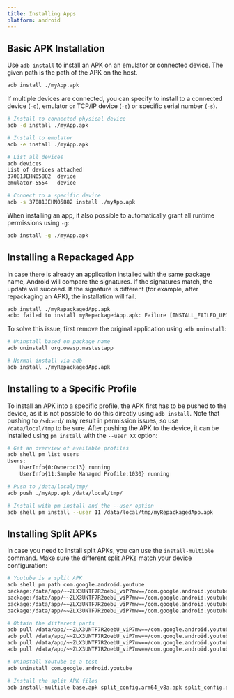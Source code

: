 ```yaml
---
title: Installing Apps
platform: android
---
```


## Basic APK Installation

Use `adb install` to install an APK on an emulator or connected device. The given path is the path of the APK on the host.

```bash
adb install ./myApp.apk
```

If multiple devices are connected, you can specify to install to a connected device (`-d`), emulator or TCP/IP device (`-e`) or specific serial number (`-s`).

```bash
# Install to connected physical device
adb -d install ./myApp.apk

# Install to emulator
adb -e install ./myApp.apk

# List all devices
adb devices
List of devices attached
37081JEHN05882  device
emulator-5554   device

# Connect to a specific device
adb -s 37081JEHN05882 install ./myApp.apk
```

When installing an app, it also possible to automatically grant all runtime permissions using `-g`:

```bash
adb install -g ./myApp.apk
```

## Installing a Repackaged App

In case there is already an application installed with the same package name, Android will compare the signatures. If the signatures match, the update will succeed. If the signature is different (for example, after repackaging an APK), the installation will fail.

```bash
adb install ./myRepackagedApp.apk
adb: failed to install myRepackagedApp.apk: Failure [INSTALL_FAILED_UPDATE_INCOMPATIBLE: Existing package org.owasp.mastestapp signatures do not match newer version; ignoring!]
```

To solve this issue, first remove the original application using `adb uninstall`:

```bash
# Uninstall based on package name
adb uninstall org.owasp.mastestapp

# Normal install via adb
adb install ./myRepackagedApp.apk
```

## Installing to a Specific Profile

To install an APK into a specific profile, the APK first has to be pushed to the device, as it is not possible to do this directly using `adb install`. Note that pushing to `/sdcard/` may result in permission issues, so use `/data/local/tmp` to be sure. After pushing the APK to the device, it can be installed using `pm install` with the `--user XX` option:

```bash
# Get an overview of available profiles
adb shell pm list users
Users:
    UserInfo{0:Owner:c13} running
    UserInfo{11:Sample Managed Profile:1030} running

# Push to /data/local/tmp/
adb push ./myApp.apk /data/local/tmp/

# Install with pm install and the --user option
adb shell pm install --user 11 /data/local/tmp/myRepackagedApp.apk
```

## Installing Split APKs

In case you need to install split APKs, you can use the `install-multiple` command. Make sure the different split APKs match your device configuration:

```bash
# Youtube is a split APK
adb shell pm path com.google.android.youtube
package:/data/app/~~ZLX3UNTF7R2oebU_viP7mw==/com.google.android.youtube-Rhm4GURIQ4twNvR6wxqc6w==/base.apk
package:/data/app/~~ZLX3UNTF7R2oebU_viP7mw==/com.google.android.youtube-Rhm4GURIQ4twNvR6wxqc6w==/split_config.arm64_v8a.apk
package:/data/app/~~ZLX3UNTF7R2oebU_viP7mw==/com.google.android.youtube-Rhm4GURIQ4twNvR6wxqc6w==/split_config.en.apk
package:/data/app/~~ZLX3UNTF7R2oebU_viP7mw==/com.google.android.youtube-Rhm4GURIQ4twNvR6wxqc6w==/split_config.xxhdpi.apk

# Obtain the different parts
adb pull /data/app/~~ZLX3UNTF7R2oebU_viP7mw==/com.google.android.youtube-Rhm4GURIQ4twNvR6wxqc6w==/base.apk
adb pull /data/app/~~ZLX3UNTF7R2oebU_viP7mw==/com.google.android.youtube-Rhm4GURIQ4twNvR6wxqc6w==/split_config.arm64_v8a.apk
adb pull /data/app/~~ZLX3UNTF7R2oebU_viP7mw==/com.google.android.youtube-Rhm4GURIQ4twNvR6wxqc6w==/split_config.en.apk
adb pull /data/app/~~ZLX3UNTF7R2oebU_viP7mw==/com.google.android.youtube-Rhm4GURIQ4twNvR6wxqc6w==/split_config.xxhdpi.apk

# Uninstall Youtube as a test
adb uninstall com.google.android.youtube

# Install the split APK files
adb install-multiple base.apk split_config.arm64_v8a.apk split_config.en.apk split_config.xxhdpi.apk
```
